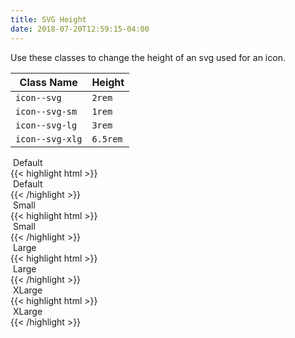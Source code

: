 ```yaml
---
title: SVG Height
date: 2018-07-20T12:59:15-04:00
---
```


Use these classes to change the height of an svg used for an icon.

| Class Name      | Height   |
| --------------- | -------- |
| `icon--svg`     | `2rem`   |
| `icon--svg-sm`  | `1rem`   |
| `icon--svg-lg`  | `3rem`   |
| `icon--svg-xlg` | `6.5rem` |

<div class="mb-6 mt-5">
    <div>
        <img class="icon--svg mr-2" src="/images/getting-started.svg" alt="">
        Default
    </div>
    <div class="mt-4">
    {{< highlight html >}}
    <div>
        <img class="icon--svg mr-2" src="/images/getting-started.svg" alt="">
        Default
    </div>
    {{< /highlight >}}
    </div>
</div>
<div class="mb-6">
    <div>
        <img class="icon--svg-small mr-2" src="/images/getting-started.svg" alt="">
        Small
    </div>
    <div class="mt-4">
    {{< highlight html >}}
    <div>
        <img class="icon--svg-sm mr-2" src="/images/getting-started.svg" alt="">
        Small
    </div>
    {{< /highlight >}}
    </div>
</div>
<div class="mb-6">
    <div>
        <img class="icon--svg-large mr-2" src="/images/getting-started.svg" alt="">
        Large
    </div>
    <div class="mt-4">
    {{< highlight html >}}
    <div>
        <img class="icon--svg-lg mr-2" src="/images/getting-started.svg" alt="">
        Large
    </div>
    {{< /highlight >}}
    </div>
</div>
<div class="mb-4">
    <div>
        <img class="icon--svg-xlarge mr-2" src="/images/getting-started.svg" alt="">
        XLarge
    </div>
    <div class="mt-4">
    {{< highlight html >}}
    <div>
        <img class="icon--svg-xlg mr-2" src="/images/getting-started.svg" alt="">
        XLarge
    </div>
    {{< /highlight >}}
    </div>
</div>